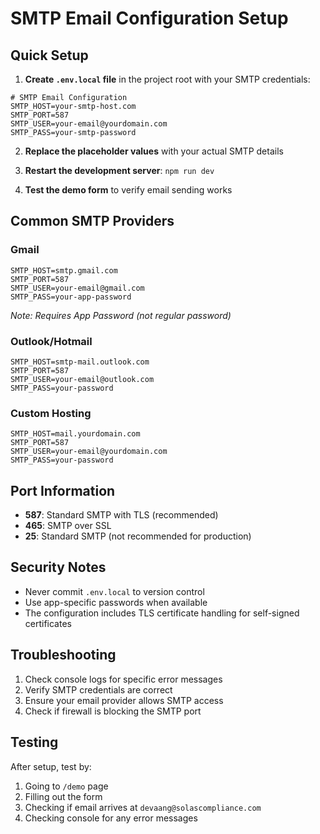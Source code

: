 # SMTP Email Configuration Setup

## Quick Setup

1. **Create `.env.local` file** in the project root with your SMTP credentials:

```env
# SMTP Email Configuration
SMTP_HOST=your-smtp-host.com
SMTP_PORT=587
SMTP_USER=your-email@yourdomain.com
SMTP_PASS=your-smtp-password
```

2. **Replace the placeholder values** with your actual SMTP details

3. **Restart the development server**: `npm run dev`

4. **Test the demo form** to verify email sending works

## Common SMTP Providers

### Gmail
```env
SMTP_HOST=smtp.gmail.com
SMTP_PORT=587
SMTP_USER=your-email@gmail.com
SMTP_PASS=your-app-password
```
*Note: Requires App Password (not regular password)*

### Outlook/Hotmail
```env
SMTP_HOST=smtp-mail.outlook.com
SMTP_PORT=587
SMTP_USER=your-email@outlook.com
SMTP_PASS=your-password
```

### Custom Hosting
```env
SMTP_HOST=mail.yourdomain.com
SMTP_PORT=587
SMTP_USER=your-email@yourdomain.com
SMTP_PASS=your-password
```

## Port Information
- **587**: Standard SMTP with TLS (recommended)
- **465**: SMTP over SSL
- **25**: Standard SMTP (not recommended for production)

## Security Notes
- Never commit `.env.local` to version control
- Use app-specific passwords when available
- The configuration includes TLS certificate handling for self-signed certificates

## Troubleshooting
1. Check console logs for specific error messages
2. Verify SMTP credentials are correct
3. Ensure your email provider allows SMTP access
4. Check if firewall is blocking the SMTP port

## Testing
After setup, test by:
1. Going to `/demo` page
2. Filling out the form
3. Checking if email arrives at `devaang@solascompliance.com`
4. Checking console for any error messages

